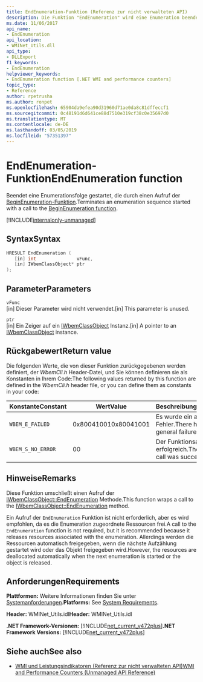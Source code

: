 ```yaml
---
title: EndEnumeration-Funktion (Referenz zur nicht verwalteten API)
description: Die Funktion "EndEnumeration" wird eine Enumeration beendet.
ms.date: 11/06/2017
api_name:
- EndEnumeration
api_location:
- WMINet_Utils.dll
api_type:
- DLLExport
f1_keywords:
- EndEnumeration
helpviewer_keywords:
- EndEnumeration function [.NET WMI and performance counters]
topic_type:
- Reference
author: rpetrusha
ms.author: ronpet
ms.openlocfilehash: 65904da9efea90d31960d71ae0da8c81dffeccf1
ms.sourcegitcommit: 0c48191d6d641ce88d7510e319cf38c0e35697d0
ms.translationtype: MT
ms.contentlocale: de-DE
ms.lasthandoff: 03/05/2019
ms.locfileid: "57351397"
---
```

# <a name="endenumeration-function"></a><span data-ttu-id="af36a-103">EndEnumeration-Funktion</span><span class="sxs-lookup"><span data-stu-id="af36a-103">EndEnumeration function</span></span>

<span data-ttu-id="af36a-104">Beendet eine Enumerationsfolge gestartet, die durch einen Aufruf der [BeginEnumeration-Funktion](beginenumeration.md).</span><span class="sxs-lookup"><span data-stu-id="af36a-104">Terminates an enumeration sequence started with a call to the [BeginEnumeration function](beginenumeration.md).</span></span>

[!INCLUDE[internalonly-unmanaged](../../../../includes/internalonly-unmanaged.md)]

## <a name="syntax"></a><span data-ttu-id="af36a-105">Syntax</span><span class="sxs-lookup"><span data-stu-id="af36a-105">Syntax</span></span>

```cpp
HRESULT EndEnumeration (
   [in] int               vFunc,
   [in] IWbemClassObject* ptr
);
```

## <a name="parameters"></a><span data-ttu-id="af36a-106">Parameter</span><span class="sxs-lookup"><span data-stu-id="af36a-106">Parameters</span></span>

`vFunc`\
<span data-ttu-id="af36a-107">[in] Dieser Parameter wird nicht verwendet.</span><span class="sxs-lookup"><span data-stu-id="af36a-107">[in] This parameter is unused.</span></span>

`ptr`\
<span data-ttu-id="af36a-108">[in] Ein Zeiger auf ein [IWbemClassObject](/windows/desktop/api/wbemcli/nn-wbemcli-iwbemclassobject) Instanz.</span><span class="sxs-lookup"><span data-stu-id="af36a-108">[in] A pointer to an [IWbemClassObject](/windows/desktop/api/wbemcli/nn-wbemcli-iwbemclassobject) instance.</span></span>

## <a name="return-value"></a><span data-ttu-id="af36a-109">Rückgabewert</span><span class="sxs-lookup"><span data-stu-id="af36a-109">Return value</span></span>

<span data-ttu-id="af36a-110">Die folgenden Werte, die von dieser Funktion zurückgegebenen werden definiert, der *WbemCli.h* Header-Datei, und Sie können definieren sie als Konstanten in Ihrem Code:</span><span class="sxs-lookup"><span data-stu-id="af36a-110">The following values returned by this function are defined in the *WbemCli.h* header file, or you can define them as constants in your code:</span></span>

|<span data-ttu-id="af36a-111">Konstante</span><span class="sxs-lookup"><span data-stu-id="af36a-111">Constant</span></span>  |<span data-ttu-id="af36a-112">Wert</span><span class="sxs-lookup"><span data-stu-id="af36a-112">Value</span></span>  |<span data-ttu-id="af36a-113">Beschreibung</span><span class="sxs-lookup"><span data-stu-id="af36a-113">Description</span></span>  |
|---------|---------|---------|
|`WBEM_E_FAILED` | <span data-ttu-id="af36a-114">0x80041001</span><span class="sxs-lookup"><span data-stu-id="af36a-114">0x80041001</span></span> | <span data-ttu-id="af36a-115">Es wurde ein allgemeiner Fehler.</span><span class="sxs-lookup"><span data-stu-id="af36a-115">There has been a general failure.</span></span> |
|`WBEM_S_NO_ERROR` | <span data-ttu-id="af36a-116">0</span><span class="sxs-lookup"><span data-stu-id="af36a-116">0</span></span> | <span data-ttu-id="af36a-117">Der Funktionsaufruf war erfolgreich.</span><span class="sxs-lookup"><span data-stu-id="af36a-117">The function call was successful.</span></span>  |

## <a name="remarks"></a><span data-ttu-id="af36a-118">Hinweise</span><span class="sxs-lookup"><span data-stu-id="af36a-118">Remarks</span></span>

<span data-ttu-id="af36a-119">Diese Funktion umschließt einen Aufruf der [IWbemClassObject::EndEnumeration](/windows/desktop/api/wbemcli/nn-wbemcli-iwbemclassobject) Methode.</span><span class="sxs-lookup"><span data-stu-id="af36a-119">This function wraps a call to the [IWbemClassObject::EndEnumeration](/windows/desktop/api/wbemcli/nn-wbemcli-iwbemclassobject) method.</span></span>

<span data-ttu-id="af36a-120">Ein Aufruf der `EndEnumeration` Funktion ist nicht erforderlich, aber es wird empfohlen, da es die Enumeration zugeordnete Ressourcen frei.</span><span class="sxs-lookup"><span data-stu-id="af36a-120">A call to the `EndEnumeration` function is not required, but it is recommended because it releases resources associated with the enumeration.</span></span> <span data-ttu-id="af36a-121">Allerdings werden die Ressourcen automatisch freigegeben, wenn die nächste Aufzählung gestartet wird oder das Objekt freigegeben wird.</span><span class="sxs-lookup"><span data-stu-id="af36a-121">However, the resources are deallocated automatically when the next enumeration is started or the object is released.</span></span>

## <a name="requirements"></a><span data-ttu-id="af36a-122">Anforderungen</span><span class="sxs-lookup"><span data-stu-id="af36a-122">Requirements</span></span>

<span data-ttu-id="af36a-123">**Plattformen:** Weitere Informationen finden Sie unter [Systemanforderungen](../../../../docs/framework/get-started/system-requirements.md).</span><span class="sxs-lookup"><span data-stu-id="af36a-123">**Platforms:** See [System Requirements](../../../../docs/framework/get-started/system-requirements.md).</span></span>

<span data-ttu-id="af36a-124">**Header:** WMINet_Utils.idl</span><span class="sxs-lookup"><span data-stu-id="af36a-124">**Header:** WMINet_Utils.idl</span></span>

<span data-ttu-id="af36a-125">**.NET Framework-Versionen:** [!INCLUDE[net_current_v472plus](../../../../includes/net-current-v472plus.md)]</span><span class="sxs-lookup"><span data-stu-id="af36a-125">**.NET Framework Versions:** [!INCLUDE[net_current_v472plus](../../../../includes/net-current-v472plus.md)]</span></span>

## <a name="see-also"></a><span data-ttu-id="af36a-126">Siehe auch</span><span class="sxs-lookup"><span data-stu-id="af36a-126">See also</span></span>

- [<span data-ttu-id="af36a-127">WMI und Leistungsindikatoren (Referenz zur nicht verwalteten API)</span><span class="sxs-lookup"><span data-stu-id="af36a-127">WMI and Performance Counters (Unmanaged API Reference)</span></span>](index.md)